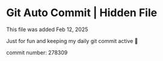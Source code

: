 # Git Auto Commit | Hidden File

This file was added Feb 12, 2025

Just for fun and keeping my daily git commit active 🤪

commit number: 278309
